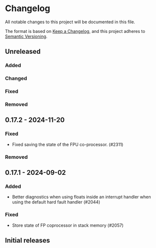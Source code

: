 # Changelog

All notable changes to this project will be documented in this file.

The format is based on [Keep a Changelog](https://keepachangelog.com/en/1.0.0/),
and this project adheres to [Semantic Versioning](https://semver.org/spec/v2.0.0.html).

## Unreleased

### Added

### Changed

### Fixed

### Removed

## 0.17.2 - 2024-11-20

### Fixed

- Fixed saving the state of the FPU co-processor. (#2311)

### Removed

## 0.17.1 - 2024-09-02

### Added

- Better diagnostics when using floats inside an interrupt handler when using the default hard fault handler (#2044)

### Fixed

- Store state of FP coprocessor in stack memory (#2057)

## Initial releases
